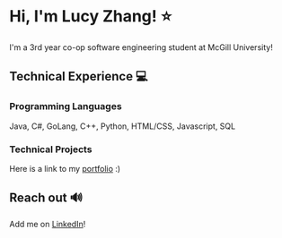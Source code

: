 # Hi, I'm Lucy Zhang! :star:

I'm a 3rd year co-op software engineering student at McGill University!

## Technical Experience :computer:
### Programming Languages

Java, C#, GoLang, C++, Python, HTML/CSS, Javascript, SQL

### Technical Projects

Here is a link to my [portfolio](https://github.com/Lucy-Zh/Portfolio) :)

## Reach out 🔊

Add me on [LinkedIn](https://www.linkedin.com/in/lucy-zhang0/)!
